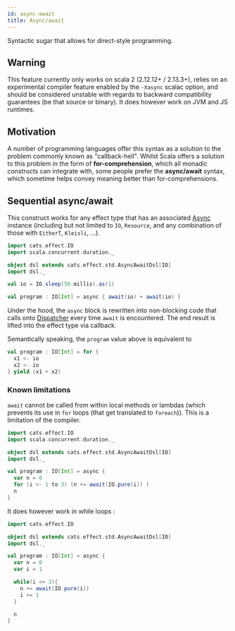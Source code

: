 ```yaml
---
id: async-await
title: Async/await
---
```


Syntactic sugar that allows for direct-style programming.

## Warning

This feature currently only works on scala 2 (2.12.12+ / 2.13.3+), relies on an experimental compiler feature enabled by the `-Xasync` scalac option, and should be considered unstable with regards to backward compatibility guarantees (be that source or binary). It does however work on JVM and JS runtimes.

## Motivation

A number of programming languages offer this syntax as a solution to the problem commonly known as "callback-hell". Whilst Scala offers a solution to this problem in the form of **for-comprehension**, which all monadic constructs can integrate with, some people prefer the **async/await** syntax, which sometime helps convey meaning better than for-comprehensions.

## Sequential async/await

This construct works for any effect type that has an associated [Async](../typeclasses/async.md) instance (including but not limited to `IO`, `Resource`, and any combination of those with `EitherT`, `Kleisli`, ...).

```scala mdoc:compile-only
import cats.effect.IO
import scala.concurrent.duration._

object dsl extends cats.effect.std.AsyncAwaitDsl[IO]
import dsl._

val io = IO.sleep(50.millis).as(1)

val program : IO[Int] = async { await(io) + await(io) }
```

Under the hood, the `async` block is rewritten into non-blocking code that calls onto [Dispatcher](./dispatcher.md) every time `await` is encountered. The end result is lifted into the effect type via callback.

Semantically speaking, the `program` value above is equivalent to

```scala
val program : IO[Int] = for {
  x1 <- io
  x2 <- io
} yield (x1 + x2)
```

### Known limitations

`await` cannot be called from within local methods or lambdas (which prevents its use in `for` loops (that get translated to `foreach`)). This is a limitation of the compiler.

```scala mdoc:reset:fail
import cats.effect.IO
import scala.concurrent.duration._

object dsl extends cats.effect.std.AsyncAwaitDsl[IO]
import dsl._

val program : IO[Int] = async {
  var n = 0
  for (i <- 1 to 3) (n += await(IO.pure(i)) )
  n
}
```

It does however work in while loops :

```scala mdoc:compile-only
import cats.effect.IO

object dsl extends cats.effect.std.AsyncAwaitDsl[IO]
import dsl._

val program : IO[Int] = async {
  var n = 0
  var i = 1

  while(i <= 3){
    n += await(IO.pure(i))
    i += 1
  }

  n
}
```

